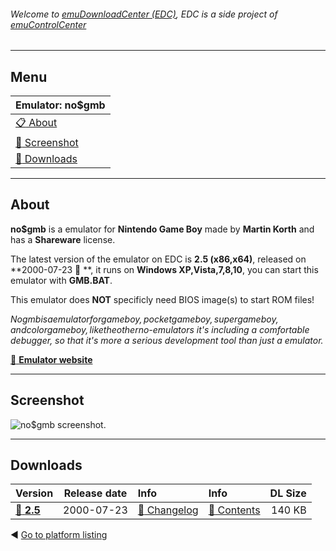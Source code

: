 ###### Welcome to [emuDownloadCenter (EDC)](https://github.com/PhoenixInteractiveNL/emuDownloadCenter/wiki/), EDC is a side project of [emuControlCenter](https://github.com/PhoenixInteractiveNL/emuControlCenter/wiki/)
***
## Menu
| **Emulator: no$gmb** |
|:---------|
| [:clipboard: About](#about) |
| [:sunrise: Screenshot](#screenshot) |
| [:floppy_disk: Downloads](#downloads) |
***
## About
**no$gmb** is a emulator for **Nintendo Game Boy** made by **Martin Korth** and has a **Shareware** license.

The latest version of the emulator on EDC is **2.5 (x86,x64)**, released on **2000-07-23 :triangular_flag_on_post: **, it runs on **Windows XP,Vista,7,8,10**, you can start this emulator with **GMB.BAT**.

This emulator does **NOT** specificly need BIOS image(s) to start ROM files!

_No$gmb is a emulator for gameboy, pocket gameboy, super gameboy, and color gameboy, like the other no$-emulators it's including a comfortable debugger, so that it's more a serious development tool than just a emulator._

[:link: **Emulator website**](http://problemkaputt.de/index.htm)
***
## Screenshot
![](https://raw.githubusercontent.com/PhoenixInteractiveNL/emuDownloadCenter/master/hooks/nogmb/screen.jpg "no$gmb screenshot.")
***
## Downloads
| Version  | Release date  | Info       | Info       | DL Size    |
|:---------|:-------------:|:-----------|:-----------|-----------:|
| [:floppy_disk: **2.5**](https://github.com/PhoenixInteractiveNL/edc-repo0001/raw/master/nogmb/2.5.7z) | 2000-07-23 | [:page_facing_up: Changelog](https://github.com/PhoenixInteractiveNL/edc-repo0001/blob/master/nogmb/2.5_changelog.txt) | [:mag_right: Contents](https://github.com/PhoenixInteractiveNL/edc-repo0001/blob/master/nogmb/2.5_contents.txt) | 140 KB |

:arrow_backward: [Go to platform listing](https://github.com/PhoenixInteractiveNL/emuDownloadCenter/wiki/EDC-Platform-List)
